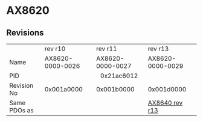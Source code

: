# AX8620

## Revisions
<table>
<tr>
<td></td>
<td>rev r10</td>
<td>rev r11</td>
<td>rev r13</td>
</tr>
<tr>
<td>Name</td>
<td>AX8620-0000-0026</td>
<td>AX8620-0000-0027</td>
<td>AX8620-0000-0029</td>
</tr>
<tr>
<td>PID</td>
<td colspan=3 align="center">0x21ac6012</td>
</tr>
<tr>
<td>Revision No</td>
<td>0x001a0000</td>
<td>0x001b0000</td>
<td>0x001d0000</td>
</tr>
<tr>
<td>Same PDOs as</td>
<td colspan=2 align="center"></td>
<td><a href="AX8640.md">AX8640 rev r13</a></td>
</tr>
</table>
